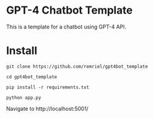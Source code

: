 # GPT-4 Chatbot Template

This is a template for a chatbot using GPT-4 API.

# Install

    git clone https://github.com/remriel/gpt4bot_template

    cd gpt4bot_template

    pip install -r requirements.txt

    python app.py
Navigate to http://localhost:5001/
